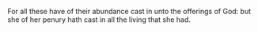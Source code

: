 For all these have of their abundance cast in unto the offerings of God: but she of her penury hath cast in all the living that she had.
